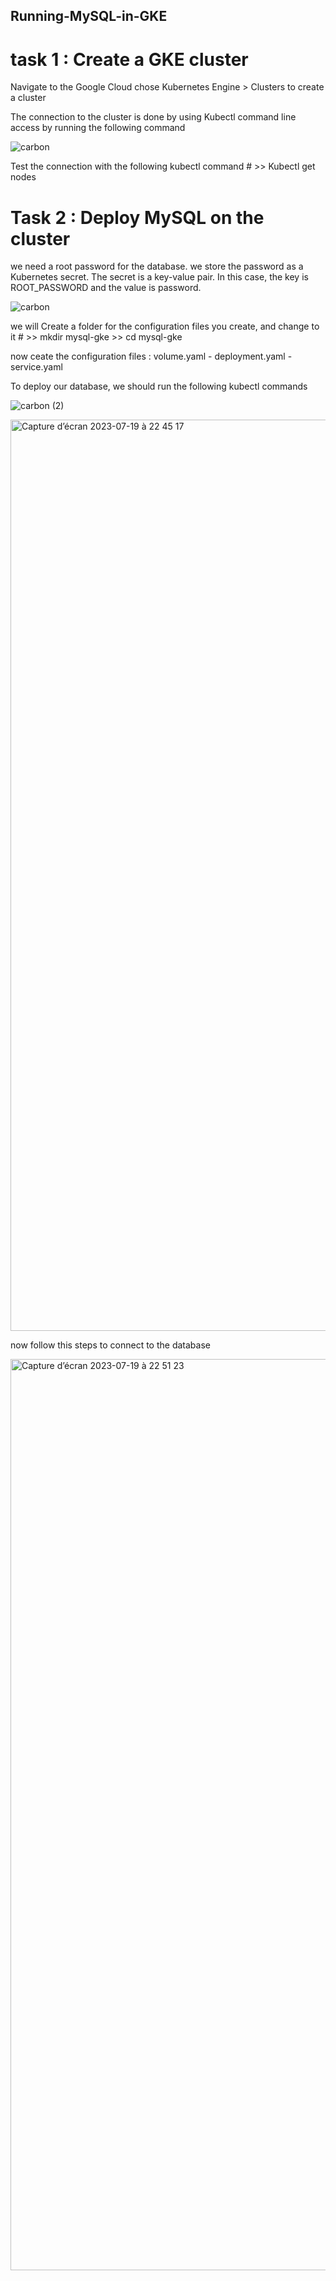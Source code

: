 ## Running-MySQL-in-GKE
# task 1 : Create a GKE cluster

Navigate to the Google Cloud chose Kubernetes Engine > Clusters to create a cluster

The connection to the cluster is done by using Kubectl command line access by running the following command 

![carbon](https://github.com/Hayat-azelmat/Running-MySQL-in-GKE/assets/110396492/86802c82-30ea-43cc-bb78-ec630dd89b07)


Test the connection with the following kubectl command # >>  Kubectl get nodes 

# Task 2 : Deploy MySQL on the cluster

we need a root password for the database. we store the password as a Kubernetes secret. The secret is a key-value pair. In this case, the key is ROOT_PASSWORD and the value is password.

![carbon](https://github.com/Hayat-azelmat/Running-MySQL-in-GKE/assets/110396492/1285bc10-f567-4a82-9052-bcab7ada667b)


we will Create a folder for the configuration files you create, and change to it # >> mkdir mysql-gke >> cd mysql-gke

now ceate the configuration files : volume.yaml - deployment.yaml - service.yaml 


To deploy our database, we should run the following kubectl commands

![carbon (2)](https://github.com/Hayat-azelmat/Running-MySQL-in-GKE/assets/110396492/e1ade8a4-afb7-4ea2-8a8b-8545e01e1a46)



<img width="1458" alt="Capture d’écran 2023-07-19 à 22 45 17" src="https://github.com/Hayat-azelmat/Running-MySQL-in-GKE/assets/110396492/167d2237-5d80-4f29-9fca-608bea240b01">


now follow this steps to connect to the database 

<img width="1458" alt="Capture d’écran 2023-07-19 à 22 51 23" src="https://github.com/Hayat-azelmat/Running-MySQL-in-GKE/assets/110396492/00c5beb0-bb31-4300-929e-a58517e29421">

